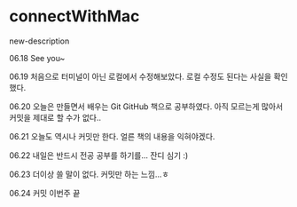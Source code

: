 # connectWithMac
new-description

06.18 See you~

06.19 처음으로 터미널이 아닌 로컬에서 수정해보았다.
      로컬 수정도 된다는 사실을 확인했다.

06.20 오늘은 만들면서 배우는 Git GitHub 책으로 공부하였다.
      아직 모르는게 많아서 커밋을 제대로 할 수가 없다..

06.21 오늘도 역시나 커밋만 한다.
      얼른 책의 내용을 익혀야겠다.

06.22 내일은 반드시 전공 공부를 하기를...
      잔디 심기 :)

06.23 더이상 쓸 말이 없다.
      커밋만 하는 느낌...ㅎ

06.24 커밋
      이번주 끝
